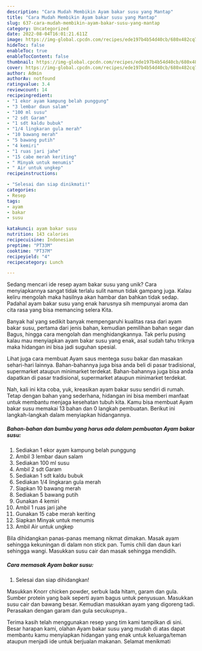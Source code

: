 ```yaml
---
description: "Cara Mudah Membikin Ayam bakar susu yang Mantap"
title: "Cara Mudah Membikin Ayam bakar susu yang Mantap"
slug: 637-cara-mudah-membikin-ayam-bakar-susu-yang-mantap
category: Uncategorized
date: 2022-08-04T16:01:21.611Z
image: https://img-global.cpcdn.com/recipes/ede197b4b54d40cb/680x482cq70/ayam-bakar-susu-foto-resep-utama.jpg
hideToc: false
enableToc: true
enableTocContent: false
thumbnail: https://img-global.cpcdn.com/recipes/ede197b4b54d40cb/680x482cq70/ayam-bakar-susu-foto-resep-utama.jpg
cover: https://img-global.cpcdn.com/recipes/ede197b4b54d40cb/680x482cq70/ayam-bakar-susu-foto-resep-utama.jpg
author: Admin
authorAv: notfound
ratingvalue: 3.4
reviewcount: 14
recipeingredient:
- "1 ekor ayam kampung belah punggung"
- "3 lembar daun salam"
- "100 ml susu"
- "2 sdt Garam"
- "1 sdt kaldu bubuk"
- "1/4 lingkaran gula merah"
- "10 bawang merah"
- "5 bawang putih"
- "4 kemiri"
- "1 ruas jari jahe"
- "15 cabe merah keriting"
- " Minyak untuk menumis"
- " Air untuk ungkep"
recipeinstructions:

- "Selesai dan siap dinikmati!"
categories:
- Resep
tags:
- ayam
- bakar
- susu

katakunci: ayam bakar susu 
nutrition: 143 calories
recipecuisine: Indonesian
preptime: "PT33M"
cooktime: "PT37M"
recipeyield: "4"
recipecategory: Lunch

---
```





Sedang mencari ide resep ayam bakar susu yang unik? Cara menyiapkannya sangat tidak terlalu sulit namun tidak gampang juga. Kalau keliru mengolah maka hasilnya akan hambar dan bahkan tidak sedap. Padahal ayam bakar susu yang enak harusnya sih mempunyai aroma dan cita rasa yang bisa memancing selera Kita.





Banyak hal yang sedikit banyak mempengaruhi kualitas rasa dari ayam bakar susu, pertama dari jenis bahan, kemudian pemilihan bahan segar dan Bagus, hingga cara mengolah dan menghidangkannya. Tak perlu pusing kalau mau menyiapkan ayam bakar susu yang enak,      asal sudah tahu triknya maka hidangan ini bisa jadi suguhan spesial.














Lihat juga cara membuat Ayam saus mentega susu bakar dan masakan sehari-hari lainnya. Bahan-bahannya juga bisa anda beli di pasar tradisional, supermarket ataupun minimarket terdekat. Bahan-bahannya juga bisa anda dapatkan di pasar tradisional, supermarket ataupun minimarket terdekat.






Nah, kali ini kita coba, yuk, kreasikan ayam bakar susu sendiri di rumah. Tetap dengan bahan yang sederhana, hidangan ini bisa memberi manfaat untuk membantu menjaga kesehatan tubuh kita. Kamu bisa membuat Ayam bakar susu memakai 13 bahan dan 0 langkah pembuatan. Berikut ini langkah-langkah dalam menyiapkan hidangannya.

<!--inarticleads1-->

##### Bahan-bahan dan bumbu yang harus ada dalam pembuatan Ayam bakar susu:

1. Sediakan 1 ekor ayam kampung belah punggung
1. Ambil 3 lembar daun salam
1. Sediakan 100 ml susu
1. Ambil 2 sdt Garam
1. Sediakan 1 sdt kaldu bubuk
1. Sediakan 1/4 lingkaran gula merah
1. Siapkan 10 bawang merah
1. Sediakan 5 bawang putih
1. Gunakan 4 kemiri
1. Ambil 1 ruas jari jahe
1. Gunakan 15 cabe merah keriting
1. Siapkan  Minyak untuk menumis
1. Ambil  Air untuk ungkep


Bila dihidangkan panas-panas memang nikmat dimakan. Masak ayam sehingga kekuningan di dalam non stick pan. Tumis chili dan daun kari sehingga wangi. Masukkan susu cair dan masak sehingga mendidih. 

<!--inarticleads2-->

##### Cara memasak Ayam bakar susu:


1. Selesai dan siap dihidangkan!

Masukkan Knorr chicken powder, serbuk lada hitam, garam dan gula. Sumber protein yang baik seperti ayam bagus untuk penyusuan. Masukkan susu cair dan bawang besar. Kemudian masukkan ayam yang digoreng tadi. Perasakan dengan garam dan gula secukupnya.. 

Terima kasih telah menggunakan resep yang tim kami tampilkan di sini. Besar harapan kami, olahan Ayam bakar susu yang mudah di atas dapat membantu kamu menyiapkan hidangan yang enak untuk keluarga/teman ataupun menjadi ide untuk berjualan makanan. Selamat menikmati
